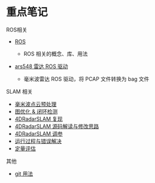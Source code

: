# 重点笔记

ROS相关

- [ROS](./自动驾驶/Libraries/ROS.md)
  - ROS 相关的概念、库、用法
  
- [ars548 雷达 ROS 驱动](./自动驾驶/传感器/ars548雷达ROS驱动.md)

  - 毫米波雷达 ROS 驱动，将 PCAP 文件转换为 bag 文件




SLAM 相关

- [毫米波点云预处理](./自动驾驶/SLAM/4D毫米波SLAM/4DRadarSLAM/毫米波点云预处理.md)
- [图优化 & 闭环检测](./自动驾驶/SLAM/4D毫米波SLAM/4DRadarSLAM/图优化与闭环检测.md)
- [4DRadarSLAM 复现](./自动驾驶/SLAM/4D毫米波SLAM/4DRadarSLAM/4DRadarSLAM复现.md)
- [4DRadarSLAM 源码解读与修改思路](./自动驾驶/SLAM/4D毫米波SLAM/4DRadarSLAM/4DRadarSLAM源码解读与修改.md)
- [4DRadarSLAM 调参](./自动驾驶/SLAM/4D毫米波SLAM/4DRadarSLAM/4DRadarSLAM调参.md)
- [运行过程与错误解决](./自动驾驶/SLAM/4D毫米波SLAM/4DRadarSLAM/4DRadarSLAM运行与错误解决.md)
- [定量评估](./自动驾驶/SLAM/4D毫米波SLAM/SLAM效果评估/SLAM效果评估.md)



其他

- [git 用法](./杂货铺/git.md)

  



